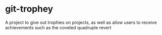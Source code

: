 git-trophey
===========

A project to give out trophies on projects, as well as allow users to receive achievements such as the coveted quadruple revert
